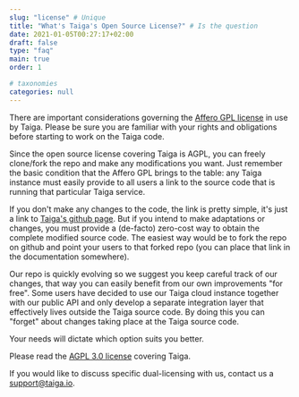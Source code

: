 ```yaml
---
slug: "license" # Unique
title: "What's Taiga's Open Source License?" # Is the question
date: 2021-01-05T00:27:17+02:00
draft: false
type: "faq"
main: true
order: 1

# taxonomies
categories: null
---
```

There are important considerations governing the [Affero GPL license](http://www.gnu.org/licenses/agpl-3.0.html) in use by Taiga. Please be sure you are familiar with your rights and obligations before starting to work on the Taiga code.

Since the open source license covering Taiga is AGPL, you can freely clone/fork the repo and make any modifications you want. Just remember the basic condition that the Affero GPL brings to the table: any Taiga instance must easily provide to all users a link to the source code that is running that particular Taiga service.

If you don't make any changes to the code, the link is pretty simple, it's just a link to [Taiga's github page](https://github.com/kaleidos-ventures). But if you intend to make adaptations or changes, you must provide a (de-facto) zero-cost way to obtain the complete modified source code. The easiest way would be to fork the repo on github and point your users to that forked repo (you can place that link in the documentation somewhere).

Our repo is quickly evolving so we suggest you keep careful track of our changes, that way you can easily benefit from our own improvements "for free". Some users have decided to use our Taiga cloud instance together with our public API and only develop a separate integration layer that effectively lives outside the Taiga source code. By doing this you can "forget" about changes taking place at the Taiga source code.

Your needs will dictate which option suits you better.

Please read the [AGPL 3.0 license](http://www.gnu.org/licenses/agpl-3.0.html) covering Taiga.

If you would like to discuss specific dual-licensing with us, contact us a support@taiga.io.
